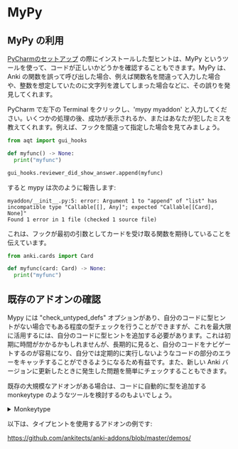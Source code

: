 # MyPy

## MyPy の利用

[PyCharmのセットアップ](./editor-setup.md) の際にインストールした型ヒントは、MyPy というツールを使って、コードが正しいかどうかを確認することもできます。MyPy は、Anki の関数を誤って呼び出した場合、例えば関数名を間違って入力した場合や、整数を想定していたのに文字列を渡してしまった場合などに、その誤りを発見してくれます。

PyCharm で左下の Terminal をクリックし、'mypy myaddon' と入力してください。いくつかの処理の後、成功が表示されるか、またはあなたが犯したミスを教えてくれます。例えば、フックを間違って指定した場合を見てみましょう。

```python
from aqt import gui_hooks

def myfunc() -> None:
  print("myfunc")

gui_hooks.reviewer_did_show_answer.append(myfunc)
```

すると mypy は次のように報告します:

    myaddon/__init__.py:5: error: Argument 1 to "append" of "list" has incompatible type "Callable[[], Any]"; expected "Callable[[Card], None]"
    Found 1 error in 1 file (checked 1 source file)

これは、フックが最初の引数としてカードを受け取る関数を期待していることを伝えています。

```python
from anki.cards import Card

def myfunc(card: Card) -> None:
  print("myfunc")
```

## 既存のアドオンの確認

Mypy には "check_untyped_defs" オプションがあり、自分のコードに型ヒントがない場合でもある程度の型チェックを行うことができますが、これを最大限に活用するには、自分のコードに型ヒントを追加する必要があります。これは初期に時間がかかるかもしれませんが、長期的に見ると、自分のコードをナビゲートするのが容易になり、自分では定期的に実行しないようなコードの部分のエラーをキャッチすることができるようになるため有益です。また、新しい Anki バージョンに更新したときに発生した問題を簡単にチェックすることもできます。

既存の大規模なアドオンがある場合は、コードに自動的に型を追加する monkeytype のようなツールを検討するのもよいでしょう。

<details>
<summary>Monkeytype</summary>
monkeytypeを test というアドオンで使うには、次のような方法があります。

```shell
% /usr/local/bin/python3.8 -m venv pyenv
% cd pyenv && . bin/activate
(pyenv) % pip install aqt monkeytype
(pyenv) % monkeytype run bin/anki
```

その後、アドオン内をクリックしてランタイムタイプの情報を収集し、終了したら Anki を閉じます。

この後、トップレベルのアクション（関数外のメニューを変更するコードなど）は monkeytype がトリップしてしまうので、コメントアウトする必要があります。最後に、修正したファイルを次のように生成します:

```shell
(pyenv) % PYTHONPATH=~/Library/Application\ Support/Anki2/addons21 monkeytype apply test
```

</details>

以下は、タイプヒントを使用するアドオンの例です:

<https://github.com/ankitects/anki-addons/blob/master/demos/>
